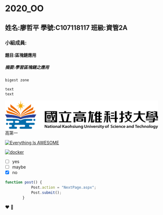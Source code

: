 # 2020_OO
## 姓名:廖哲平 學號:C107118117 班級:資管2A
### 小組成員:
#### 題目:區塊鏈應用
##### 摘要:學習區塊鏈之應用


`bigest zone`

```
text
text
```

![NKUST](nkust.png)高第一

[![Everything Is AWESOME](https://img.youtube.com/vi/StTqXEQ2l-Y/0.jpg)](https://www.youtube.com/watch?v=YkLyTXJYwgI&ab_channel=EHPMusicChannel "Everything Is AWESOME")

[![docker](https://img.youtube.com/vi/sSm2dRarhPo/0.jpg)](https://www.youtube.com/watch?v=sSm2dRarhPo "Testing Docker")

- [ ] yes
- [ ] maybe
- [X] no

```javascript
function post() {
			Post.action = "NextPage.aspx";
			Post.submit();
		} 
```
:heart:
:lips:
